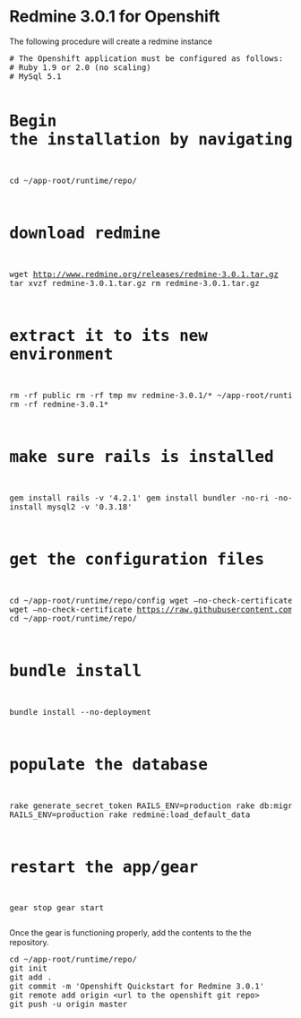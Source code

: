 <h1>Redmine 3.0.1 for Openshift</h1>
<p>The following procedure will create a redmine instance</p>
<pre>
# The Openshift application must be configured as follows:
# Ruby 1.9 or 2.0 (no scaling)
# MySql 5.1

# Begin the installation by navigating to the app runtime directory
cd ~/app-root/runtime/repo/
# download redmine
wget http://www.redmine.org/releases/redmine-3.0.1.tar.gz
tar xvzf redmine-3.0.1.tar.gz
rm redmine-3.0.1.tar.gz

# extract it to its new environment
rm -rf public
rm -rf tmp
mv redmine-3.0.1/* ~/app-root/runtime/repo/
rm -rf redmine-3.0.1*

# make sure rails is installed
gem install rails -v '4.2.1'
gem install bundler -no-ri -no-rdoc
gem install mysql2 -v '0.3.18'

# get the configuration files
cd ~/app-root/runtime/repo/config
wget —no-check-certificate https://raw.githubusercontent.com/chriswirz/openshift-redmine-3.0.1-quickstart/master/config/database.yml
wget —no-check-certificate https://raw.githubusercontent.com/chriswirz/openshift-redmine-3.0.1-quickstart/master/config/configuration.yml
cd ~/app-root/runtime/repo/

# bundle install
bundle install --no-deployment

# populate the database
rake generate_secret_token
RAILS_ENV=production rake db:migrate
RAILS_ENV=production rake redmine:load_default_data

# restart the app/gear
gear stop
gear start
</pre>

<p>Once the gear is functioning properly, add the contents to the the repository.</p>
<pre>
cd ~/app-root/runtime/repo/
git init
git add .
git commit -m 'Openshift Quickstart for Redmine 3.0.1'
git remote add origin &lt;url to the openshift git repo&gt;
git push -u origin master
</pre>
